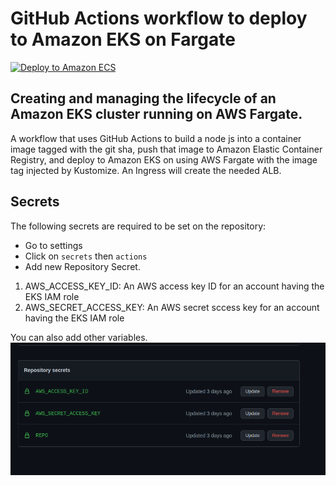 # GitHub Actions workflow to deploy to Amazon EKS on Fargate

[![Deploy to Amazon ECS](https://github.com/Muchezz/node-hello-app/actions/workflows/pipeline.yml/badge.svg?branch=main)](https://github.com/Muchezz/node-hello-app/actions/workflows/pipeline.yml)

## Creating and managing the lifecycle of an Amazon EKS cluster running on AWS Fargate.

A workflow that uses GitHub Actions to build a node js into a container image tagged with the git sha, push that image to Amazon Elastic Container Registry, and deploy to Amazon EKS on using AWS Fargate with the image tag injected by Kustomize. An Ingress will create the needed ALB.

## Secrets
The following secrets are required to be set on the repository:
- Go to settings 
- Click on `secrets` then `actions`
- Add new Repository Secret.

1. AWS_ACCESS_KEY_ID: An AWS access key ID for an account having the EKS IAM role
2. AWS_SECRET_ACCESS_KEY: An AWS secret sccess key for an account having the EKS IAM role

You can also add other variables. 
![variables](/images/secrets.png)